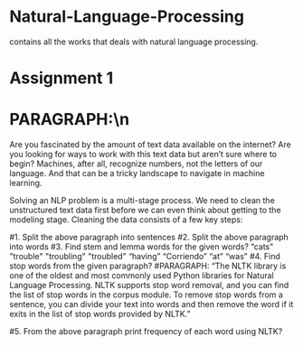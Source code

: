 # Natural-Language-Processing
contains all the works that deals with natural language processing.

# Assignment 1

# PARAGRAPH:\n
Are  you  fascinated  by  the  amount  of  text  data  available  on  the  internet?  Are  you 
looking  for  ways  to  work  with  this  text  data  but  aren’t  sure  where  to  begin? 
Machines, after all, recognize numbers, not the letters of our language. And that can 
be a tricky landscape to navigate in machine learning.

Solving  an  NLP  problem  is  a  multi-stage  process.  We  need  to  clean  the  unstructured  text  data  first 
before we can even think about getting to the modeling stage. Cleaning the data consists of a few key 
steps:

#1. Split the above paragraph into sentences
#2. Split the above paragraph into words
#3. Find stem and lemma words for the given words?
“cats"
"trouble"
"troubling"
"troubled"
“having”
“Corriendo”
“at”
“was”
#4. Find stop words from the given paragraph?
#PARAGRAPH:
“The NLTK library  is  one  of  the  oldest  and  most  commonly  used  Python  libraries  for 
Natural Language Processing. NLTK supports stop word removal, and you can find the list 
of stop words in the  corpus  module. To remove stop words from a sentence, you can divide 
your text into words and then remove the word if it exits in the list of stop words provided 
by NLTK.”

#5. From the above paragraph print frequency of each word using NLTK?

